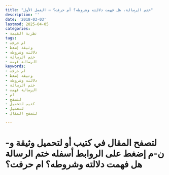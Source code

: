 ```yaml
---
title: "ختم الرسالة، هل فهمت دلالته وشروطه؟ أم حرفت؟ – الفصل الأول"
description: ''
date: '2018-03-03'
lastmod: 2025-04-05
categories:
- نظرية القيمة
tags:
- ام حرفت
- وثيقة إضغط
- دلالته وشروطه
- ختم الرسالة
- الرسالة فهمت
keywords:
- ام حرفت
- وثيقة إضغط
- دلالته وشروطه
- ختم الرسالة
- الرسالة فهمت
- ام
- لتصفح
- كتيب لتحميل
- لتحميل
- لتصفح المقال

---
```

# **لتصفح المقال في كتيب أو لتحميل وثيقة و-ن-م إضغط على الروابط أسفله** **ختم الرسالة هل فهمت دلالته وشروطه؟ ام حرفت؟**

###
